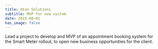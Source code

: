 ```yaml
---
title: Qton Solutions
subtitle: MVP for new system
date: 2015-08-01
has_image: false
---
```

Lead a project to develop and MVP of an appointment booking system for the Smart Meter rollout, to open new business opportunities for the client.
